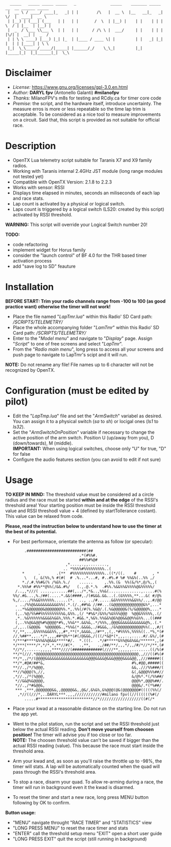       _____   _____ _____ _____   _               _____    _______ _____ __  __ ______ _____
     |  __ \ / ____/ ____|_   _| | |        /\   |  __ \  |__   __|_   _|  \/  |  ____|  __ \
     | |__) | (___| (___   | |   | |       /  \  | |__) |    | |    | | | \  / | |__  | |__) |
     |  _  / \___ \\___ \  | |   | |      / /\ \ |  ___/     | |    | | | |\/| |  __| |  _  /
     | | \ \ ____) |___) |_| |_  | |____ / ____ \| |         | |   _| |_| |  | | |____| | \ \
     |_|  \_\_____/_____/|_____| |______/_/    \_\_|         |_|  |_____|_|  |_|______|_|  \_\
# Disclaimer
 - *License:* https://www.gnu.org/licenses/gpl-3.0.en.html
 - *Author:* **DARYL fpv** (Antonello Galanti) **#milanofpv**
 - *Thanks:* MilanoFPV's m8s for testing and RCdiy.ca for timer core code
 - *Premise:* the script, and the hardware itself, introduce  uncertainty. The measure erros is more or less repeatable so the time lap trim is acceptable. To be considered as a nice tool to measure improvements on a circuit. Said that, this script is provided as not suitable for official race.
 
 
# Description
 - OpenTX Lua telemetry script suitable for Taranis X7 and X9 family radios.
 - Working with Taranis internal 2.4GHz JST module (long range modules not tested yet)
 - Compatible with OpenTX Version: 2.1.8 to 2.2.3
 - Works with sensor: RSSI
 - Displays time elapsed in minutes, seconds an miliseconds of each lap and race stats.
 - Lap count is activated by a physical or logical switch.
 - Laps count is triggered by a logical switch (LS20: created by this script) activated by RSSI threshold.  
  
**WARNING:** This script will override your Logical Switch number 20!  
  
**TODO:**
 - code refactoring  
 - implement widget for Horus family  
 - consider the "launch control" of BF 4.0 for the THR based timer activation process  
 - add "save log to SD" feauture


# Installation
**BEFORE START: Trim your radio channels range from -100 to 100 (as good practice want) otherwise the timer will not work!**
 - Place the file named "*LapTmr.lua*" within this Radio' SD Card path: */SCRIPTS/TELEMETRY/*
 - Place the whole accompanying folder "*LamTmr*" within this Radio' SD Card path: */SCRIPTS/TELEMETRY/*
 - Enter to the "*Model menu*" and navigate to "*Display*" page. Assign "*Script*" to one of free screens and select "*LapTmr*".
 - From the "*Radio main menu*", long press to access all your screens and push page to navigate to LapTmr's scipt and it will run.  
  
**NOTE:** Do not rename any file! File names up to 6 character will not be recognized by OpenTX.


# Configuration (must be edited by pilot)
- Edit the "*LapTmp.lua*" file and set the "*ArmSwitch*" variabel as desired. You can assign it to a physical switch (*sa* to *sh*) or locigal ones (*ls1* to *ls32*).
 - Set the "*ArmSwitchOnPositio*n" variable if necessary to change the active position of the arm switch. Position U (up/away from you), D (down/towards), M (middle).  
 **IMPORTANT:** When using logical switches, choose only "U" for true, "D" for false
 - Configure the audio features section (you can avoid to edit if not sure)


# Usage
**TO KEEP IN MIND:** The threshold value must be considered ad a circle radius and the race must be started **within and at the edge** of the RSSI's threshold area! Your starting position must be inside the RSSI threshold value and RSSI threshodl value + 4 (defined by startTollerance costant). This value can be relaxed from code.  
  
  **Please, read the instruction below to understand how to use the timer at the best of its potential.**  

 - For best performace, orientate the antenna as follow (or specular):

            .##########################(##
                                    .*(#%%#.
                                    ##%%#%@#
                              ,*....,.,,........,
                             .. *%%%%#%%%%%%%%%..(
           *      .       .(**  #%%%%%%%%%%%%%%..((*/((.    #       , *
            \   (, &(%%,% #(#(  # .%...*...#, #..#%.# %# %%&%(..%% ,/
           *./.#.%%#&(% /%&%.%./    ......     ,.%%.(&  %%(&/%*,@/%,,(
         *.%%%# #%%**@%%(/&&.#%/   (.,.@.*.%  .#%%.%&&%%&%%%%@&%%%%%/
        /..,,*///( .....,......##(,../*,*&..,%%&(..............,.....#(%
       %%/.#&...,%./##(.....*.&&(####,./(#&&&.&&...(.(&%%%%,**...&( #/@%
       %,/..../%%&&%%%%%%......(*.  .., ../#......&&%%%%%%%&&%%/..,.#/@@
        , ../%%@&&&&&&&&&&&%%(.*.(/.,##%& //##...(&@@@@@@@@@@@@@&%*,...*
        ...*%&@@@@@@&@@@@@@@%%.*,.%%(/#(%.%&@/.(.%&@@@@@&(%/&@@@@@%,...*
        (,..%@/%%##%%%%%%%%%%&,&%%.,(/ *#%&*/&%%/%&%%%@@@  %@@&%%%%%,.(/
        ,*..%&%%%%%%&&&&%&&%,%%%.*.#&&.*,%&%.%%&&%@&%@@&&@@%%&%%...((###
        (,..%%@&&@@%#%@@@@*#%,,%%&**.&&%&,.*/%%%,,@@@&&&&&&&&&&&&@%,.(.*
       ,/,,..(&@@@&  %@@@@@&.,*%%&(*.&&&&,./#&&&,./&%@@@@@@@@@@@%%(.,,#/(
       */,**,..,&%%%%&&&%%,,,#*,**(*,&&&&,,/#**,,(,.*#%%%%,%%%%((..*%,*(#
       //,%##**,,..*/*,,,,##*@%**(#(/@&&&,/(((/*&@*(*,,,..,.....#/.&%/,(#
       */***#****&%%&%@&&&*****#/.  *.(((.  .*/#*****&%%@&&%&&/******,,(#
       */***(****/*,*/*,*,**//#(*.  .,**,   .,/##/**/,,,*/,,/#/*//*/**,(#
       *//*/,......,,,,,****////(#############(////**,,,,,,........((/%(#
       **/*(///.*@@@@@@@@@@@@@@@@@@@@@@@@@@@@@@@@@@@@@@@@@@@@@,,///((#%(#
       **/*,,/*/(@@@@&&&&&&&&&&&&&&&&&&&@@@&&&&@&&&@@@@&&&&@@,,///#####((
       **/*,#@#/##*&,                                      #%,#@@,#####((
       **//.,/*/%@@@,                                      &&,.///%%###/(
       **//%@@@(%,//,                                      &(,&@@@%%%##//
       ,*//.,/*(%@@@,                                      &/@%*.*(/%%##/
        *//&&@%&@@@@,                                      @@@%*,@@@%##/.
        *//.,/*#&@@&,                                      @@@&/.*(*%##/
        *** ,***,@@@@@@@&&,,@@@@@&&,,@&/,&%&%,&%@@@(@&(@@@@@@@#(((((%%(/
         ,*//((///*,..DARYL***.,,,////////////#milano fpv((//((((((%#(/
            .....#************************//*//////////////////((#(/*

 - Place your kwad at a reasonable distance on the starting line. Do not run the app yet.
 - Went to the pilot station, run the script and set the RSSI threshold just below the actual RSSI reading. **Don't move yourself from choosen position!** The timer will advise you if too close or too far.  
**NOTE:** The choosen threshold value can't be saved if bigger than the actual RSSI reading (value). This because the race must start inside the threshold area.
 - Arm your kwad and, as soon as you'll raise the throttle up to -98%, the timer will stats. A lap will be automatically counted when the quad will pass through the RSSI's threshold area.
 - To stop a race, disarm your quad. To allow re-arming during a race, the timer will run in background even it the kwad is disarmed.
 - To reset the timer and start a new race, long press MENU button following by OK to confirm.

**Button usage:**
 - "MENU" navigate throught "RACE TIMER" and "STATISTICS" view
 - "LONG PRESS MENU" to reset the race timer and stats
 - "ENTER" call the threshold setup menu "EXIT" open a short user guide
 - "LONG PRESS EXIT" quit the script (still running in background)
